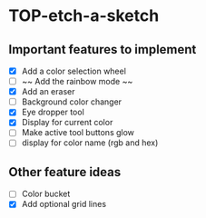 # TOP-etch-a-sketch

## Important features to implement

- [x] Add a color selection wheel
- [ ] ~~ Add the rainbow mode ~~
- [x] Add an eraser
- [ ] Background color changer
- [x] Eye dropper tool
- [x] Display for current color
- [ ] Make active tool buttons glow
- [ ] display for color name (rgb and hex)

## Other feature ideas

- [ ] Color bucket
- [x] Add optional grid lines
